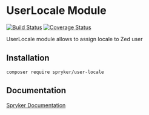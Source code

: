 # UserLocale Module
[![Build Status](https://travis-ci.org/spryker/user-locale.svg)](https://travis-ci.org/spryker/user-locale)
[![Coverage Status](https://coveralls.io/repos/github/spryker/user-locale/badge.svg)](https://coveralls.io/github/spryker/user-locale)

UserLocale module allows to assign locale to Zed user

## Installation

```
composer require spryker/user-locale
```

## Documentation

[Spryker Documentation](https://academy.spryker.com/developing_with_spryker/module_guide/modules.html)
